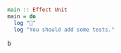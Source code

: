 <!-- PD_START:pursIdent
filePath: 'test/Test/Main.purs'
idents:
  - 'main'
-->
```purescript


main :: Effect Unit
main = do
  log "🍕"
  log "You should add some tests."
```
<!-- PD_END -->b